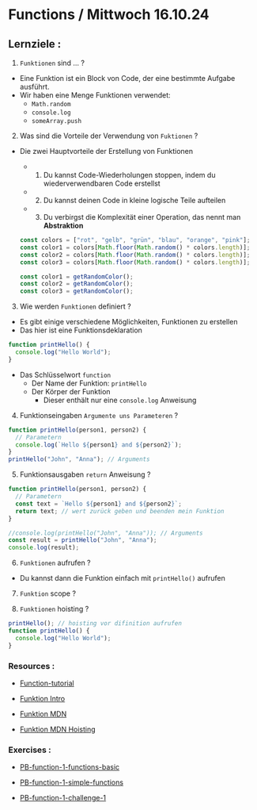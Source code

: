 # Functions / Mittwoch 16.10.24

## Lernziele :

1. `Funktionen` sind ... ?

- Eine Funktion ist ein Block von Code, der eine bestimmte Aufgabe ausführt.
- Wir haben eine Menge Funktionen verwendet:
  - `Math.random`
  - `console.log`
  - `someArray.push`

2. Was sind die Vorteile der Verwendung von `Fuktionen` ?

- Die zwei Hauptvorteile der Erstellung von Funktionen

  - 1. Du kannst Code-Wiederholungen stoppen, indem du wiederverwendbaren Code erstellst
  - 2. Du kannst deinen Code in kleine logische Teile aufteilen
  - 3. Du verbirgst die Komplexität einer Operation, das nennt man **Abstraktion**

  ```js
  const colors = ["rot", "gelb", "grün", "blau", "orange", "pink"];
  const color1 = colors[Math.floor(Math.random() * colors.length)];
  const color2 = colors[Math.floor(Math.random() * colors.length)];
  const color3 = colors[Math.floor(Math.random() * colors.length)];

  const color1 = getRandomColor();
  const color2 = getRandomColor();
  const color3 = getRandomColor();
  ```

3. Wie werden `Funktionen` definiert ?

- Es gibt einige verschiedene Möglichkeiten, Funktionen zu erstellen
- Das hier ist eine Funktionsdeklaration

```js
function printHello() {
  console.log("Hello World");
}
```

- Das Schlüsselwort `function`
  - Der Name der Funktion: `printHello`
  - Der Körper der Funktion
    - Dieser enthält nur eine `console.log` Anweisung

4. Funktionseingaben `Argumente uns Parameteren` ?

```js
function printHello(person1, person2) {
  // Parametern
  console.log(`Hello ${person1} and ${person2}`);
}
printHello("John", "Anna"); // Arguments
```

5. Funktionsausgaben `return` Anweisung ?

```js
function printHello(person1, person2) {
  // Parametern
  const text = `Hello ${person1} and ${person2}`;
  return text; // wert zurück geben und beenden mein Funktion
}

//console.log(printHello("John", "Anna")); // Arguments
const result = printHello("John", "Anna");
console.log(result);
```

6. `Funktionen` aufrufen ?

- Du kannst dann die Funktion einfach mit `printHello()` aufrufen

7. `Funktion` scope ?

8. `Funktionen` hoisting ?

```js
printHello(); // hoisting vor difinition aufrufen
function printHello() {
  console.log("Hello World");
}
```

### Resources :

- [Function-tutorial](https://www.youtube.com/watch?v=FOD408a0EzU)

- [Funktion Intro](https://www.youtube.com/watch?v=FOD408a0EzU)

- [Funktion MDN](https://developer.mozilla.org/en-US/docs/Web/JavaScript/Guide/Functions)

- [Funktion MDN Hoisting](https://developer.mozilla.org/en-US/docs/Web/JavaScript/Reference/Statements/function)

### Exercises :

- [PB-function-1-functions-basic](https://classroom.github.com/a/nrqL1EA1)

- [PB-function-1-simple-functions](https://classroom.github.com/a/trOCFUFo)

- [PB-function-1-challenge-1](https://classroom.github.com/a/e1U2Rjkh)
